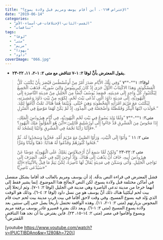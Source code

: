 ```yaml
---
title: "الإعتراض #٠٦٦، أين أقام يوسف ومريم قبل ولادة يسوع؟"
date: "2019-06-14"
categories: 
  - "القسم-الثاني-الإختلافات-في-أسماء-الأش"
  - "تناقضات"
tags: 
  - "لوقا"
  - "متى"
  - "مريم"
  - "يهوذا"
  - "داود"
coverImage: "066.jpg"
---
```


- **يقول المعترض بأنَّ لوقا ٢: ١-٧ تتناقض مع متى ٢: ١-٢، ١١، ٢٢-٢٣.**

> **لوقا****٢****:** **١****\-****٧** ”وَفِي تِلْكَ الأَيَّامِ صَدَرَ أَمْرٌ مِنْ أُوغُسْطُسَ قَيْصَرَ بِأَنْ يُكْتَتَبَ كُلُّ الْمَسْكُونَةِ. وَهذَا الاكْتِتَابُ الأَوَّلُ جَرَى إِذْ كَانَ كِيرِينِيُوسُ وَالِيَ سُورِيَّةَ. فَذَهَبَ الْجَمِيعُ لِيُكْتَتَبُوا، كُلُّ وَاحِدٍ إِلَى مَدِينَتِهِ. فَصَعِدَ يُوسُفُ أَيْضًا مِنَ الْجَلِيلِ مِنْ مَدِينَةِ النَّاصِرَةِ إِلَى الْيَهُودِيَّةِ، إِلَى مَدِينَةِ دَاوُدَ الَّتِي تُدْعَى بَيْتَ لَحْمٍ، لِكَوْنِهِ مِنْ بَيْتِ دَاوُدَ وَعَشِيرَتِهِ، لِيُكْتَتَبَ مَعَ مَرْيَمَ امْرَأَتِهِ الْمَخْطُوبَةِ وَهِيَ حُبْلَى. وَبَيْنَمَا هُمَا هُنَاكَ تَمَّتْ أَيَّامُهَا لِتَلِدَ. فَوَلَدَتِ ابْنَهَا الْبِكْرَ وَقَمَّطَتْهُ وَأَضْجَعَتْهُ فِي الْمِذْوَدِ، إِذْ لَمْ يَكُنْ لَهُمَا مَوْضِعٌ فِي الْمَنْزِلِ.“
> 
> **متى****٢****:** **١****\-****٢** ”وَلَمَّا وُلِدَ يَسُوعُ فِي بَيْتِ لَحْمِ الْيَهُودِيَّةِ، فِي أَيَّامِ هِيرُودُسَ الْمَلِكِ، إِذَا مَجُوسٌ مِنَ الْمَشْرِقِ قَدْ جَاءُوا إِلَى أُورُشَلِيمَ قَائِلِينَ:«أَيْنَ هُوَ الْمَوْلُودُ مَلِكُ الْيَهُودِ؟ فَإِنَّنَا رَأَيْنَا نَجْمَهُ فِي الْمَشْرِقِ وَأَتَيْنَا لِنَسْجُدَ لَهُ».“
> 
> **متى ٢: ١١** ” وَأَتَوْا إِلَى الْبَيْتِ، وَرَأَوْا الصَّبِيَّ مَعَ مَرْيَمَ أُمِّهِ. فَخَرُّوا وَسَجَدُوا لَهُ. ثُمَّ فَتَحُوا كُنُوزَهُمْ وَقَدَّمُوا لَهُ هَدَايَا: ذَهَبًا وَلُبَانًا وَمُرًّا.“
> 
> **متى ٢: ٢٢-٢٣** ”وَلكِنْ لَمَّا سَمِعَ أَنَّ أَرْخِيلاَوُسَ يَمْلِكُ عَلَى الْيَهُودِيَّةِ عِوَضًا عَنْ هِيرُودُسَ أَبِيهِ، خَافَ أَنْ يَذْهَبَ إِلَى هُنَاكَ. وَإِذْ أُوحِيَ إِلَيْهِ فِي حُلْمٍ، انْصَرَفَ إِلَى نَوَاحِي الْجَلِيلِ. وَأَتَى وَسَكَنَ فِي مَدِينَةٍ يُقَالُ لَهَا نَاصِرَةُ، لِكَيْ يَتِمَّ مَا قِيلَ بِالأَنْبِيَاءِ:«إِنَّهُ سَيُدْعَى نَاصِرِيًّا»“

فشل المعترض في قراءة النص بدقّة. إذ أن يوسف ومريم بالغالب قد أقاما بشكل منفصل في أماكن مختلفة قبل ولادة يسوع، لكن النص لايعالج هذا الموضوع. إنما يشير فقط إلى أنهما خرجا من مدينة تدعى الناصرة وهي مدينة في الجليل (لوقا ٢: ١-٧). وثم ارتحلا إلى بيت لحم ليكتَتِبا هناك ذلك أنَّ يوسف هو من نسل داود (لوقا ٢: ٤-٦)، وذلك هو الوقت الذي وُلد فيه يسوع المسيح. وفي وقت لاحق أقاما في بيت قرب مدينة بيت لحم حيث قام المجوس بزيارتهم (متى ٢: ١-٢، ١١). وهذه الواقعة تحتمل تأريخاً يصل حتى إلى سنتين بعد ولادة يسوع المسيح (متى ٢: ١-٦). وبعد ذلك بفترة قصيرو غادر يوسف برفقة مريم ويسوع وأقاموا في مصر (متى ٢: ١٤-١٥، ٢٣). فأين يفترض بنا أن نجد هذا التناقض المُفترض؟

\[youtube https://www.youtube.com/watch?v=lPUCTlBDAno&w=1280&h=720\]
